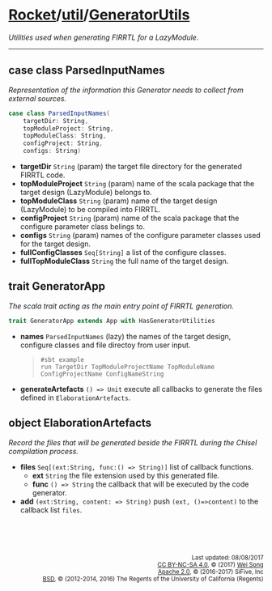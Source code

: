 [Rocket](../Readme.md)/[util](../util.md)/[GeneratorUtils](https://github.com/freechipsproject/rocket-chip/tree/master/src/main/scala/util/GeneratorUtils.scala)
========================
*Utilities used when generating FIRRTL for a LazyModule.*

**********************

## case class ParsedInputNames
*Representation of the information this Generator needs to collect from external sources.*

~~~scala
case class ParsedInputNames(
    targetDir: String,
    topModuleProject: String,
    topModuleClass: String,
    configProject: String,
    configs: String)
~~~

+ **targetDir** `String` (param) the target file directory for the generated FIRRTL code.
+ **topModuleProject** `String` (param) name of the scala package that the target design (LazyModule) belongs to.
+ **topModuleClass** `String` (param) name of the target design (LazyModule) to be compiled into FIRRTL.
+ **configProject** `String` (param) name of the scala package that the configure parameter class belings to.
+ **configs** `String` (param) names of the configure parameter classes used for the target design.
+ **fullConfigClasses** `Seq[String]` a list of the configure classes.
+ **fullTopModuleClass** `String` the full name of the target design.

## trait GeneratorApp
*The scala trait acting as the main entry point of FIRRTL generation.*

~~~scala
trait GeneratorApp extends App with HasGeneratorUtilities
~~~

+ **names** `ParsedInputNames` (lazy) the names of the target design, configure classes and file directoy from user input.
  >~~~
  >#sbt example
  >run TargetDir TopModuleProjectName TopModuleName ConfigProjectName ConfigNameString
  >~~~

+ **generateArtefacts** `() => Unit` execute all callbacks to generate the files defined in `ElaborationArtefacts`.

## object ElaborationArtefacts
*Record the files that will be generated beside the FIRRTL during the Chisel compilation process.*

+ **files** `Seq[(ext:String, func:() => String)]` list of callback functions.
  - **ext** `String` the file extension used by this generated file.
  - **func** `() => String` the callback that will be executed by the code generator.
+ **add** `(ext:String, content: => String)` push `(ext, ()=>content)` to the callback list `files`.


<br><br><br><p align="right">
<sub>
Last updated: 08/08/2017<br>
[CC BY-NC-SA 4.0](https://creativecommons.org/licenses/by-nc-sa/4.0/), &copy; (2017) [Wei Song](mailto:wsong83@gmail.com)<br>
[Apache 2.0](https://github.com/freechipsproject/rocket-chip/blob/master/LICENSE.SiFive), &copy; (2016-2017) SiFive, Inc<br>
[BSD](https://github.com/freechipsproject/rocket-chip/blob/master/LICENSE.Berkeley), &copy; (2012-2014, 2016) The Regents of the University of California (Regents)
</sub>
</p>
